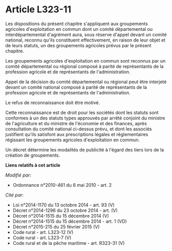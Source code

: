 # Article L323-11

Les dispositions du présent chapitre s'appliquent aux groupements agricoles d'exploitation en commun dont un comité
départemental ou interdépartemental d'agrément aura, sous réserve d'appel devant un comité national, reconnu qu'ils
constituent effectivement, en raison de leur objet et de leurs statuts, un des groupements agricoles prévus par le présent
chapitre.

Les groupements agricoles d'exploitation en commun sont reconnus par un comité départemental ou régional composé à parité de
représentants de la profession agricole et de représentants de l'administration.

Appel de la décision du comité départemental ou régional peut être interjeté devant un comité national composé à parité de
représentants de la profession agricole et de représentants de l'administration.

Le refus de reconnaissance doit être motivé.

Cette reconnaissance est de droit pour les sociétés dont les statuts sont conformes à un des statuts types approuvés par
arrêté conjoint du ministre de l'agriculture et du ministre de l'économie et des finances, après consultation du comité
national ci-dessus prévu, et dont les associés justifient qu'ils satisfont aux prescriptions légales et réglementaires
régissant les groupements agricoles d'exploitation en commun.

Un décret détermine les modalités de publicité à l'égard des tiers lors de la création de groupements.

**Liens relatifs à cet article**

_Modifié par_:

  - Ordonnance n°2010-461 du 6 mai 2010 - art. 2

_Cité par_:

  - Loi n°2014-1170 du 13 octobre 2014 - art. 93 (V)
  - Décret n°2014-1296 du 23 octobre 2014 - art. (V)
  - Décret n°2014-1515 du 15 décembre 2014 (V)
  - Décret n°2014-1515 du 15 décembre 2014 - art. 1 (VD)
  - Décret n°2015-215 du 25 février 2015 (V)
  - Code rural - art. L323-12 (V)
  - Code rural - art. L323-7 (V)
  - Code rural et de la pêche maritime - art. R323-31 (V)
